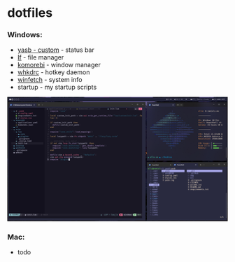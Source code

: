 # dotfiles

### Windows:
- [yasb - custom](https://github.com/wiki-Bird/yasb/tree/WIFI_WIDGET) - status bar
- [lf](https://github.com/gokcehan/lf) - file manager
- [komorebi](https://github.com/LGUG2Z/komorebi) - window manager
- [whkdrc](https://github.com/LGUG2Z/whkd) - hotkey daemon
- [winfetch](https://github.com/lptstr/winfetch/) - system info
- startup - my startup scripts

![desktop](images/desktop3.png)

### Mac:
- todo
